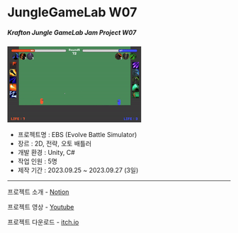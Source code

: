 # JungleGameLab W07  
##### Krafton Jungle GameLab Jam Project W07  

<img src="Thumbnail.gif" width="60%"> 
   
- 프로젝트명 : EBS (Evolve Battle Simulator)
- 장르 : 2D, 전략, 오토 배틀러
- 개발 환경 : Unity, C#  
- 작업 인원 : 5명
- 제작 기간 : 2023.09.25 ~ 2023.09.27 (3일)
  

---
프로젝트 소개 - [Notion](https://svcbn.notion.site/Evolve-Battle-Simulator-3513f227fa194b19a39587f0de136076?pvs=4)  

프로젝트 영상 - [Youtube](https://youtu.be/kewgBV1ws2A)  

프로젝트 다운로드 - [itch.io](https://svcbn.itch.io/evolve-battle-simulator)   

<br/>   

